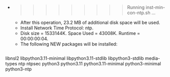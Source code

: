 * >>>>>>>>> Running inst-min-con-ntp.sh ...
  * After this operation, 23.2 MB of additional disk space will be used.
  * Install Network Time Protocol: ntp.
  * Disk size = 1533144K. Space Used = 43008K. Runtime = 00:00:00:04.
  * The following NEW packages will be installed:
  ```bash
libnsl2 libpython3.11-minimal libpython3.11-stdlib libpython3-stdlib media-types
ntp ntpsec python3 python3.11 python3.11-minimal
python3-minimal python3-ntp
  ```

